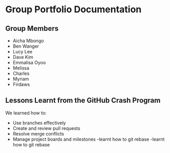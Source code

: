 # Group Portfolio Documentation

## Group Members

- Aicha Mbongo
- Ben Wanger
- Lucy Lee
- Dave Kim
- Emmalisa Oyoo
- Melissa
- Charles
- Myriam
- Firdaws


## Lessons Learnt from the GitHub Crash Program

We learned how to:

- Use branches effectively
- Create and review pull requests
- Resolve merge conflicts
- Manage project boards and milestones
-learnt how to git rebase
-learnt how to git rebase
